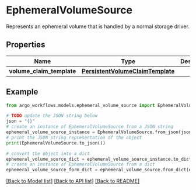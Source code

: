 # EphemeralVolumeSource

Represents an ephemeral volume that is handled by a normal storage driver.

## Properties

Name | Type | Description | Notes
------------ | ------------- | ------------- | -------------
**volume_claim_template** | [**PersistentVolumeClaimTemplate**](PersistentVolumeClaimTemplate.md) |  | [optional] 

## Example

```python
from argo_workflows.models.ephemeral_volume_source import EphemeralVolumeSource

# TODO update the JSON string below
json = "{}"
# create an instance of EphemeralVolumeSource from a JSON string
ephemeral_volume_source_instance = EphemeralVolumeSource.from_json(json)
# print the JSON string representation of the object
print(EphemeralVolumeSource.to_json())

# convert the object into a dict
ephemeral_volume_source_dict = ephemeral_volume_source_instance.to_dict()
# create an instance of EphemeralVolumeSource from a dict
ephemeral_volume_source_form_dict = ephemeral_volume_source.from_dict(ephemeral_volume_source_dict)
```
[[Back to Model list]](../README.md#documentation-for-models) [[Back to API list]](../README.md#documentation-for-api-endpoints) [[Back to README]](../README.md)



